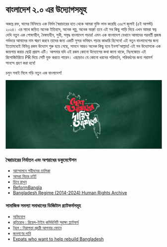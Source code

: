 # বাংলাদেশ ২.০ এর উদ্যোগসমূহ

অজস্র রক্ত, ঘামের বিনিময়ে এক নির্মম স্বৈরাচারের হাত থেকে আমরা মুক্তি লাভ করেছি ৩৬শে জুলাই (৫ই আগস্ট) ২০২৪। এর সাথে জড়িত অনেক ইতিহাস, অনেক গল্প, অনেক অশ্রু! 
তবে এই সব কিছু পাড়ি দিয়ে এখন আমরা স্বপ্ন দেখি নতুন এক শোষণহীন, বৈষম্যহীন, সুখী, সমৃদ্ধ বাংলাদেশ গড়ার! 
এমন এক বাংলাদেশ যেখানে আমাদের পরবর্তী প্রজন্ম গর্বভরে আমাদের নাম স্মরণ করবে তাদের জন্য একটি সুন্দর ভবিষ্যৎ গড়ার কাণ্ডারি হিসেবে! 
এই নতুন বাংলাদেশের জন্য ইতোমধ্যেই বিভিন্ন রকম উদ্যোগ শুরু হয়ে গেছে, সামনে আরও অনেক কিছু হবে ইনশা'আল্লাহ! 
এই সব উদ্যোগকে এক জায়গায় করার ছোট্ট প্রয়াস এটি। 
আপনার যদি এই রকম কোনো উদ্যোগের কথা জানা থাকে, নিঃসঙ্কোচে এই রিপোজিটরিতে PR দিয়ে সেটি যুক্ত করতে পারেন। এছাড়াও যে কোনো ধরনের পরিবর্তন, পরিবর্ধনের জন্য পরামর্শ সানন্দে গ্রহণ করা হবে!

চলুন সবাই মিলে গড়ি নতুন এক বাংলাদেশ!

![Our country, Our responsibility](./images/banner.jpeg)


### স্বৈরাচারের নির্যাতন এবং অপরাধের ডকুমেন্টেশন

- [আন্দোলনে শহীদদের তালিকা](https://shohid.info)
- [আমরা বিচার চাই!](https://www.amrabicharchai.com)
- [চিনে রাখুন](https://chinerakhun.com)
- [ReformBangla](https://reformbangla.com)
- [Bangladesh Regime (2014-2024) Human Rights Archive](https://docs.google.com/document/d/12Hx5GUvI9xpKhn6-m3Slxokqrw1MS4Fb-3Zf9Hd7p8A)

### সামাজিক সমস্যা সমাধানের ডিজিটাল প্ল্যাটফর্মসমূহ

- [অভিযোগ](https://www.ovijog.net)
- [প্রতিরোধ : রিয়েল-টাইম কমিউনিটি সুরক্ষা প্ল্যাটফর্ম](https://protirodh.net)
- [টহল : নিরাপত্তা প্রহরী আপনার ফোনে](https://www.toholapp.com)
- [জনগণের দাবি](https://jonogon.org)
- [Expats who want to help rebuild Bangladesh](reversebraindrainbd.com)
